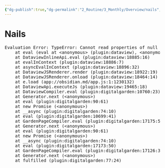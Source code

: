 ```yaml
---
{"dg-publish":true,"dg-permalink":"2_Routine/3_Monthly/Overview/nails","tags":["monthly","nails","overview"],"permalink":"/2_Routine/3_Monthly/Overview/nails/","dgPassFrontmatter":true,"noteIcon":"1"}
---
```


# Nails
<pre class="dataview dataview-error">Evaluation Error: TypeError: Cannot read properties of null (reading 'c')
    at eval (eval at &lt;anonymous&gt; (plugin:dataview), &lt;anonymous&gt;:12:28)
    at DataviewInlineApi.eval (plugin:dataview:18885:16)
    at evalInContext (plugin:dataview:18886:7)
    at asyncEvalInContext (plugin:dataview:18896:32)
    at DataviewJSRenderer.render (plugin:dataview:18922:19)
    at DataviewJSRenderer.onload (plugin:dataview:18464:14)
    at e.load (app://obsidian.md/app.js:1:1230132)
    at DataviewApi.executeJs (plugin:dataview:19465:18)
    at DataviewCompiler.eval (plugin:digitalgarden:10760:23)
    at Generator.next (&lt;anonymous&gt;)
    at eval (plugin:digitalgarden:90:61)
    at new Promise (&lt;anonymous&gt;)
    at __async (plugin:digitalgarden:74:10)
    at eval (plugin:digitalgarden:10699:41)
    at GardenPageCompiler.eval (plugin:digitalgarden:17175:50)
    at Generator.next (&lt;anonymous&gt;)
    at eval (plugin:digitalgarden:90:61)
    at new Promise (&lt;anonymous&gt;)
    at __async (plugin:digitalgarden:74:10)
    at eval (plugin:digitalgarden:17173:50)
    at GardenPageCompiler.eval (plugin:digitalgarden:17126:36)
    at Generator.next (&lt;anonymous&gt;)
    at fulfilled (plugin:digitalgarden:77:24)</pre>